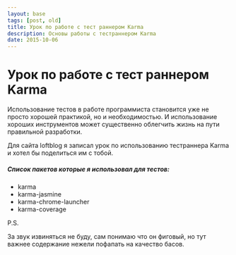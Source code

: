 ```yaml
---
layout: base
tags: [post, old]
title: Урок по работе с тест раннером Karma
description: Основы работы с тестраннером Karma
date: 2015-10-06
---
```


# Урок по работе с тест раннером Karma

Использование тестов в работе программиста становится уже не просто хорошей практикой, но и необходимостью. И использование хороших инструментов может существенно облегчить жизнь на пути правильной разработки.

Для сайта loftblog я записал урок по использованию тестраннера Karma и хотел бы поделиться им с тобой.


<lite-youtube videoid="0jFB32IT2u0"></lite-youtube>


##### Список пакетов которые я использовал для тестов:

- karma
- karma-jasmine
- karma-chrome-launcher
- karma-coverage

P.S.

За звук извиняться не буду, сам понимаю что он фиговый, но тут важнее содержание нежели пофапать на качество басов.